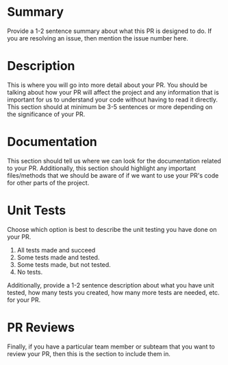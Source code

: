 # Summary
Provide a 1-2 sentence summary about what this PR is designed to do. If you are resolving an issue, then mention the issue number here.

# Description
This is where you will go into more detail about your PR. You should be talking about how your PR will affect the project and any information that is 
important for us to understand your code without having to read it directly. This section should at minimum be 3-5 sentences or more depending on the
significance of your PR.

# Documentation
This section should tell us where we can look for the documentation related to your PR. Additionally, this section should highlight any important
files/methods that we should be aware of if we want to use your PR's code for other parts of the project.

# Unit Tests
Choose which option is best to describe the unit testing you have done on your PR.

1. All tests made and succeed
2. Some tests made and tested.
3. Some tests made, but not tested.
4. No tests.

Additionally, provide a 1-2 sentence description about what you have unit tested, how many tests you created, how many more tests are needed, etc. for your PR.

# PR Reviews
Finally, if you have a particular team member or subteam that you want to review your PR, then this is the section to include them in. 
